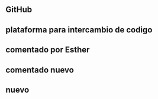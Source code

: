 ## GitHub
## plataforma para intercambio de codigo
## comentado por Esther

## comentado nuevo
## nuevo

